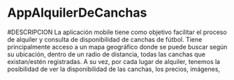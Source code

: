 # AppAlquilerDeCanchas

#DESCRIPCION
La aplicación mobile tiene como objetivo facilitar el proceso de alquiler y consulta de disponibilidad de canchas de fútbol.
Tiene principalmente acceso a un mapa geográfico donde se puede buscar según su ubicación, dentro de un radio de distancia,
todas las canchas que existan/estén registradas. A su vez, por cada lugar de alquiler, tenemos la posibilidad de ver la 
disponibilidad de las canchas, los precios, imágenes, 
